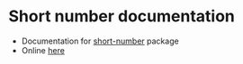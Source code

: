 # Short number documentation

- Documentation for [short-number](https://github.com/SerhiiCho/short-number) package
- Online [here](https://serhiicho.github.io/short-number-docs/)